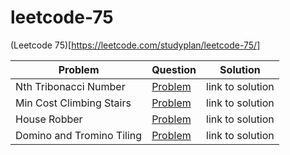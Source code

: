 # leetcode-75

(Leetcode 75)[https://leetcode.com/studyplan/leetcode-75/]

| Problem    | Question | Solution |
| -------- | ------- | -------- |
| Nth Tribonacci Number  | [Problem](https://leetcode.com/problems/n-th-tribonacci-number/description/?envType=study-plan-v2&envId=leetcode-75)    | link to solution |
| Min Cost Climbing Stairs  | [Problem](https://leetcode.com/problems/min-cost-climbing-stairs/description/?envType=study-plan-v2&envId=leetcode-75)    | link to solution |
| House Robber | [Problem](https://leetcode.com/problems/house-robber/description/?envType=study-plan-v2&envId=leetcode-75) | link to solution |
| Domino and Tromino Tiling | [Problem](https://leetcode.com/problems/domino-and-tromino-tiling/description/?envType=study-plan-v2&envId=leetcode-75) | link to solution |
